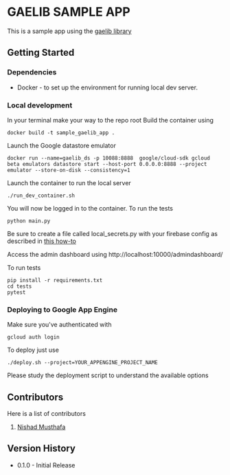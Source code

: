 # GAELIB SAMPLE APP

This is a sample app using the [gaelib library](https://github.com/nishadmusthafa/gaelib)


## Getting Started

### Dependencies

* Docker - to set up the environment for running local dev server.

### Local development

In your terminal make your way to the repo root
Build the container using
```
docker build -t sample_gaelib_app .
```
Launch the Google datastore emulator
```
docker run --name=gaelib_ds -p 10088:8888  google/cloud-sdk gcloud beta emulators datastore start --host-port 0.0.0.0:8888 --project emulator --store-on-disk --consistency=1
```
Launch the container to run the local server
```
./run_dev_container.sh
```
You will now be logged in to the container. To run the tests
```
python main.py
```
Be sure to create a file called local_secrets.py with your firebase config as described in
[this how-to](https://firebase.google.com/docs/web/learn-more#config-object)

Access the admin dashboard using http://localhost:10000/admindashboard/

To run tests
```
pip install -r requirements.txt
cd tests
pytest
```

### Deploying to Google App Engine
Make sure you've authenticated with
```
gcloud auth login
```
To deploy just use
```
./deploy.sh --project=YOUR_APPENGINE_PROJECT_NAME
```
Please study the deployment script to understand the available options


## Contributors

Here is a list of contributors

1. [Nishad Musthafa](https://github.com/nishadmusthafa)

## Version History

* 0.1.0 - Initial Release

